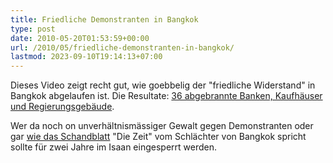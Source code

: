 ```yaml
---
title: Friedliche Demonstranten in Bangkok
type: post
date: 2010-05-20T01:53:59+00:00
url: /2010/05/friedliche-demonstranten-in-bangkok/
lastmod: 2023-09-10T19:14:13+07:00
---
```

Dieses Video zeigt recht gut, wie goebbelig der "friedliche Widerstand" in Bangkok abgelaufen ist. Die Resultate: [36 abgebrannte Banken, Kaufhäuser und Regierungsgebäude][1].

Wer da noch on unverhältnismässiger Gewalt gegen Demonstranten oder gar [wie das Schandblatt][2] "Die Zeit" vom Schlächter von Bangkok spricht sollte für zwei Jahre im Isaan eingesperrt werden.

 [1]: http://www.nationmultimedia.com/home/2010/05/20/national/List-of-36-places-in-Bangkok-hit-by-arsons-30129869.html
 [2]: http://www.zeit.de/politik/ausland/2010-05/thailand-bangkok-gewalt
